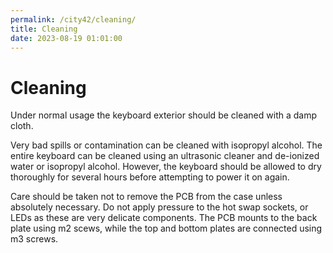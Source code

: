 ```yaml
---
permalink: /city42/cleaning/
title: Cleaning
date: 2023-08-19 01:01:00
---
```

# Cleaning
Under normal usage the keyboard exterior should be cleaned with a damp cloth.

Very bad spills or contamination can be cleaned with isopropyl alcohol. The entire keyboard can be cleaned using an ultrasonic cleaner and de-ionized water or isopropyl alcohol. However, the keyboard should be allowed to dry thoroughly for several hours before attempting to power it on again.

Care should be taken not to remove the PCB from the case unless absolutely necessary. Do not apply pressure to the hot swap sockets, or LEDs as these are very delicate components. The PCB mounts to the back plate using m2 scews, while the top and bottom plates are connected using m3 screws.